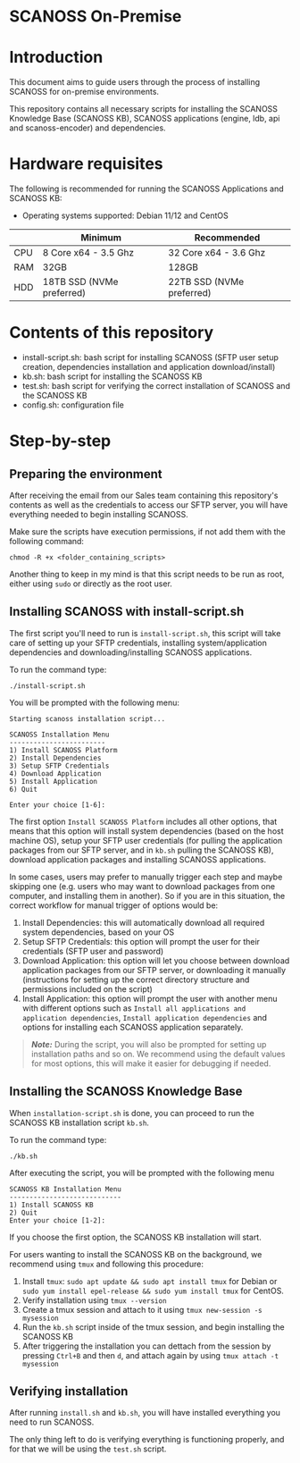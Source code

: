 # SCANOSS On-Premise 

# Introduction

This document aims to guide users through the process of installing SCANOSS for on-premise environments.

This repository contains all necessary scripts for installing the SCANOSS Knowledge Base (SCANOSS KB), SCANOSS applications (engine, ldb, api and scanoss-encoder) and dependencies.

# Hardware requisites

The following is recommended for running the SCANOSS Applications and SCANOSS KB:

- Operating systems supported: Debian 11/12 and CentOS

|     | Minimum                   | Recommended               |
|-----|---------------------------|---------------------------|
| CPU | 8 Core x64 - 3.5 Ghz      | 32 Core x64 - 3.6 Ghz     |
| RAM | 32GB                      | 128GB                     |
| HDD | 18TB SSD (NVMe preferred) | 22TB SSD (NVMe preferred) | 

# Contents of this repository

- install-script.sh: bash script for installing SCANOSS (SFTP user setup creation, dependencies installation and application download/install)
- kb.sh: bash script for installing the SCANOSS KB
- test.sh: bash script for verifying the correct installation of SCANOSS and the SCANOSS KB
- config.sh: configuration file

# Step-by-step

## Preparing the environment 

After receiving the email from our Sales team containing this repository's contents as well as the credentials to access our SFTP server, you will have everything needed to begin installing SCANOSS.

Make sure the scripts have execution permissions, if not add them with the following command:

```
chmod -R +x <folder_containing_scripts>
```

Another thing to keep in my mind is that this script needs to be run as root, either using ```sudo``` or directly as the root user.

## Installing SCANOSS with install-script.sh

The first script you'll need to run is ``install-script.sh``, this script will take care of setting up your SFTP credentials, installing system/application dependencies and downloading/installing SCANOSS applications.

To run the command type:

```
./install-script.sh
```

You will be prompted with the following menu:

```
Starting scanoss installation script...

SCANOSS Installation Menu
------------------------
1) Install SCANOSS Platform
2) Install Dependencies
3) Setup SFTP Credentials
4) Download Application
5) Install Application
6) Quit

Enter your choice [1-6]:
```

The first option ```Install SCANOSS Platform``` includes all other options, that means that this option will install system dependencies (based on the host machine OS), setup your SFTP user credentials (for pulling the application packages from our SFTP server, and in ```kb.sh``` pulling the SCANOSS KB), download application packages and installing SCANOSS applications.

In some cases, users may prefer to manually trigger each step and maybe skipping one (e.g. users who may want to download packages from one computer, and installing them in another). So if you are in this situation, the correct workflow for manual trigger of options would be:

1. Install Dependencies: this will automatically download all required system dependencies, based on your OS
2. Setup SFTP Credentials: this option will prompt the user for their credentials (SFTP user and password)
3. Download Application: this option will let you choose between download application packages from our SFTP server, or downloading it manually (instructions for setting up the correct directory structure and permissions included on the script)
4. Install Application: this option will prompt the user with another menu with different options such as ```Install all applications and application dependencies```, ```Install application dependencies``` and options for installing each SCANOSS application separately.

> **_Note:_**  During the script, you will also be prompted for setting up installation paths and so on. We recommend using the default values for most options, this will make it easier for debugging if needed.

## Installing the SCANOSS Knowledge Base

When ```installation-script.sh``` is done, you can proceed to run the SCANOSS KB installation script ```kb.sh```.

To run the command type:

```
./kb.sh
```

After executing the script, you will be prompted with the following menu

```
SCANOSS KB Installation Menu
----------------------------
1) Install SCANOSS KB
2) Quit
Enter your choice [1-2]:
```

If you choose the first option, the SCANOSS KB installation will start.

For users wanting to install the SCANOSS KB on the background, we recommend using ```tmux``` and following this procedure:

1. Install ```tmux```: ```sudo apt update && sudo apt install tmux``` for Debian or ```sudo yum install epel-release && sudo yum install tmux``` for CentOS.
2. Verify installation using ```tmux --version```
3. Create a tmux session and attach to it using ```tmux new-session -s mysession```
4. Run the ```kb.sh``` script inside of the tmux session, and begin installing the SCANOSS KB
5. After triggering the installation you can dettach from the session by pressing ```Ctrl+B``` and then ```d```, and attach again by using ```tmux attach -t mysession```

## Verifying installation

After running ```install.sh``` and ```kb.sh```, you will have installed everything you need to run SCANOSS.

The only thing left to do is verifying everything is functioning properly, and for that we will be using the ```test.sh```  script.


